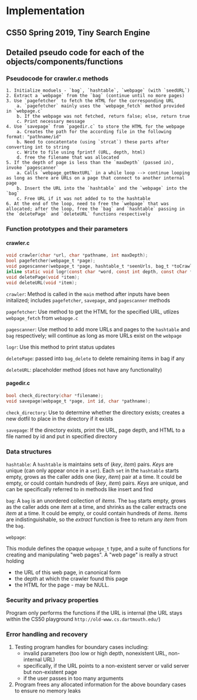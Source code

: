 # Implementation
## CS50 Spring 2019, Tiny Search Engine

## Detailed pseudo code for each of the objects/components/functions

### Pseudocode for crawler.c methods

	1. Initialize moduels - `bag`, `hashtable`, `webpage` (with `seedURL`)
	2. Extract a `webpage` from the `bag` (continue until no more pages)
	3. Use `pagefetcher` to fetch the HTML for the corresponding URL
		a. `pagefetcher` mainly uses the `webpage_fetch` method provided in `webpage.c`
		b. If the webpage was not fetched, return false; else, return true
		c. Print necessary message 
	4. Use `savepage` from `pagedir.c` to store the HTML for the webpage
		a. Creates the path for the according file in the following format: "pathname/id"
		b. Need to concatentate (using `strcat`) these parts after converting int to string
		c. Write to file using fprintf (URL, depth, html)
		d. free the filename that was allocated
	5. If the depth of page is less than the `maxDepth` (passed in), invoke `pagescanner`
		a. Calls `webpage_getNextURL` in a while loop --> continue looping as long as there are URLs on a page that connect to another internal page 
		b. Insert the URL into the `hashtable` and the `webpage` into the `bag`
		c. Free URL if it was not added to to the hashtable
	6. At the end of the loop, need to free the `webpage` that was allocated; after the loop, free the `bag` and `hashtable` passing in the `deletePage` and `deleteURL` functions respectively

### Function prototypes and their parameters

#### crawler.c
```c
void crawler(char *url, char *pathname, int maxDepth);
bool pagefetcher(webpage_t *page);
void pagescanner(webpage_t *page, hashtable_t *seenUrls, bag_t *toCrawl);
inline static void logr(const char *word, const int depth, const char *url);
void deletePage(void *item);
void deleteURL(void *item);
```

`crawler`: Method is called in the `main` method after inputs have been initalized; includes `pagefetcher`, `savepage`, and `pagescanner` methods

`pagefetcher`: Use method to get the HTML for the specified URL, utlizes `webpage_fetch` from `webapge.c`

`pagescanner`: Use method to add more URLs and pages to the `hashtable` and `bag` respectively; will continue as long as more URLs exist on the `webpage`

`logr`: Use this method to print status updates

`deletePage`: passed into `bag_delete` to delete remaining items in bag if any

`deleteURL`: placeholder method (does not have any functionality)

#### pagedir.c

```c
bool check_directory(char *filename);
void savepage(webpage_t *page, int id, char *pathname);
```

`check_directory`: Use to determine whether the directory exists; creates a new dotfil to place in the directory if it exists

`savepage`: If the directory exists, print the URL, page depth, and HTML to a file named by id and put in specified directory

### Data structures

`hashtable`: 
A `hashtable` is maintains sets of (_key_, _item_) pairs. _Keys_ are unique (can only appear once in a `set`). 
Each `set` in the `hashtable` starts empty, grows as the caller adds one (_key_, _item_) pair at a time. 
It could be empty, or could contain hundreds of (_key_, _item_) pairs.
_Keys_ are unique, and can be specifically referred to in methods like insert and find

`bag`:
A `bag` is an unordered collection of _items_.
The `bag` starts empty, grows as the caller adds one _item_ at a time, and shrinks as the caller extracts one _item_ at a time.
It could be empty, or could contain hundreds of _items_.
_Items_ are indistinguishable, so the _extract_ function is free to return any _item_ from the `bag`.

`webpage`:

This module defines the opaque `webpage_t` type, and a suite of functions for creating and manipulating "web pages".  A "web page" is really a struct holding 

 * the URL of this web page, in canonical form
 * the depth at which the crawler found this page
 * the HTML for the page - may be NULL. 

### Security and privacy properties

Program only performs the functions if the URL is internal (the URL stays within the CS50 playground `http://old-www.cs.dartmouth.edu/`)


### Error handling and recovery

1. Testing program handles for boundary cases including: 
	- invalid parameters (too low or high depth, nonexistent URL, non-internal URL)
	- specifically, if the URL points to a non-existent server or valid server but non-existent page
	-  if the user passes in too many arguments
2. Program frees any allocated information for the above boundary cases to ensure no memory leaks

